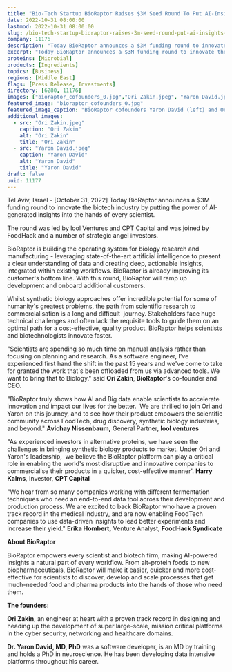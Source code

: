 ```yaml
---
title: "Bio-Tech Startup BioRaptor Raises $3M Seed Round To Put AI-Insights In The Hands of Scientists"
date: 2022-10-31 08:00:00
lastmod: 2022-10-31 08:00:00
slug: /bio-tech-startup-bioraptor-raises-3m-seed-round-put-ai-insights-hands-scientists
company: 11176
description: "Today BioRaptor announces a $3M funding round to innovate the biotech industry by putting the power of AI-generated insights into the hands of every scientist"
excerpt: "Today BioRaptor announces a $3M funding round to innovate the biotech industry by putting the power of AI-generated insights into the hands of every scientist"
proteins: [Microbial]
products: [Ingredients]
topics: [Business]
regions: [Middle East]
flags: [Press Release, Investments]
directory: [6280, 11176]
images: ["bioraptor_cofounders_0.jpg","Ori Zakin.jpeg", "Yaron David.jpeg"]
featured_image: "bioraptor_cofounders_0.jpg"
featured_image_caption: "BioRaptor cofounders Yaron David (left) and Ori Zakin (right)."
additional_images:
  - src: "Ori Zakin.jpeg"
    caption: "Ori Zakin"
    alt: "Ori Zakin"
    title: "Ori Zakin"
  - src: "Yaron David.jpeg"
    caption: "Yaron David"
    alt: "Yaron David"
    title: "Yaron David"
draft: false
uuid: 11177
---
```

Tel Aviv, Israel - \[October 31, 2022\] Today BioRaptor announces a \$3M
funding round to innovate the biotech industry by putting the power of
AI-generated insights into the hands of every scientist.

The round was led by lool Ventures and CPT Capital and was joined by
FoodHack and a number of strategic angel investors.

BioRaptor is building the operating system for biology research and
manufacturing - leveraging state-of-the-art artificial intelligence to
present a clear understanding of data and creating deep, actionable
insights, integrated within existing workflows. BioRaptor is already
improving its customer's bottom line. With this round, BioRaptor will
ramp up development and onboard additional customers.

Whilst synthetic biology approaches offer incredible potential for some
of humanity's greatest problems, the path from scientific research to
commercialisation is a long and difficult  journey. Stakeholders face
huge technical challenges and often lack the requisite tools to guide
them on an optimal path for a cost-effective, quality product. BioRaptor
helps scientists and biotechnologists innovate faster.

"Scientists are spending so much time on manual analysis rather than
focusing on planning and research. As a software engineer, I've
experienced first hand the shift in the past 15 years and we've come to
take for granted the work that's been offloaded from us via advanced
tools. We want to bring that to Biology." said **Ori Zakin**,
**BioRaptor**'s co-founder and CEO.

\"BioRaptor truly shows how AI and Big data enable scientists to
accelerate innovation and impact our lives for the better.  We are
thrilled to join Ori and Yaron on this journey, and to see how their
product empowers the scientific community across FoodTech, drug
discovery, synthetic biology industries, and beyond." **Avichay
Nissenbaum,** General Partner, **lool ventures**

"As experienced investors in alternative proteins, we have seen the
challenges in bringing synthetic biology products to market. Under Ori
and Yaron's leadership,  we believe the BioRaptor platform can play a
critical role in enabling the world's most disruptive and innovative
companies to commercialise their products in a quicker, cost-effective
manner'. **Harry Kalms**, Investor, **CPT Capital**

"We hear from so many companies working with different fermentation
techniques who need an end-to-end data tool across their development and
production process. We are excited to back BioRaptor who have a proven
track record in the medical industry, and are now enabling FoodTech
companies to use data-driven insights to lead better experiments and
increase their yield." **Erika Hombert,** Venture Analyst, **FoodHack
Syndicate**

**About BioRaptor** 

BioRaptor empowers every scientist and biotech firm, making AI-powered
insights a natural part of every workflow. From alt-protein foods to new
biopharmaceuticals, BioRaptor will make it easier, quicker and more
cost-effective for scientists to discover, develop and scale processes
that get much-needed food and pharma products into the hands of those
who need them.

**The founders:**

**Ori Zakin**, an engineer at heart with a proven track record in
designing and heading up the development of super large-scale, mission
critical platforms in the cyber security, networking and healthcare
domains.

**Dr. Yaron David, MD, PhD** was a software developer, is an MD by
training and holds a PhD in neuroscience. He has been developing data
intensive platforms throughout his career.
